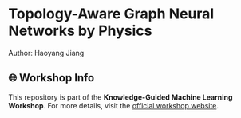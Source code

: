 # Topology-Aware Graph Neural Networks by Physics

Author: Haoyang Jiang

## 🌐 Workshop Info

This repository is part of the **Knowledge-Guided Machine Learning Workshop**. For more details, visit the [official workshop website](https://midas.umich.edu/events/kgml-workshop-leading-the-new-paradigm-of-ai-for-science/).

